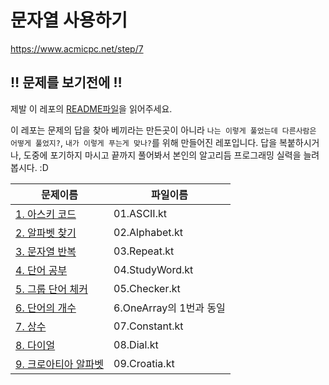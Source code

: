 # 문자열 사용하기

https://www.acmicpc.net/step/7

## :bangbang: 문제를 보기전에 :bangbang:
제발 이 레포의 [README파일](https://github.com/opnay/KotlinAlgorithm/blob/master/README.md)을 읽어주세요.

이 레포는 문제의 답을 찾아 베끼라는 만든곳이 아니라 `나는 이렇게 풀었는데 다른사람은 어떻게 풀었지?`, `내가 이렇게 푸는게 맞나?`를 위해 만들어진 레포입니다.
답을 복붙하시거나, 도중에 포기하지 마시고 끝까지 풀어봐서 본인의 알고리듬 프로그래밍 실력을 늘려봅시다. :D

| 문제이름                                                 | 파일이름              |
| ---------------------------------------------------- | ----------------- |
| [1. 아스키 코드](https://www.acmicpc.net/problem/11654)   | 01.ASCII.kt       |
| [2. 알파벳 찾기](https://www.acmicpc.net/problem/10809)   | 02.Alphabet.kt    |
| [3. 문자열 반복](https://www.acmicpc.net/problem/2675)    | 03.Repeat.kt      |
| [4. 단어 공부](https://www.acmicpc.net/problem/1157)     | 04.StudyWord.kt   |
| [5. 그룹 단어 체커](https://www.acmicpc.net/problem/1316)  | 05.Checker.kt     |
| [6. 단어의 개수](https://www.acmicpc.net/problem/1152)    | 6.OneArray의 1번과 동일 |
| [7. 상수](https://www.acmicpc.net/problem/2908)        | 07.Constant.kt    |
| [8. 다이얼](https://www.acmicpc.net/problem/5622)       | 08.Dial.kt        |
| [9. 크로아티아 알파벳](https://www.acmicpc.net/problem/2941) | 09.Croatia.kt     |

